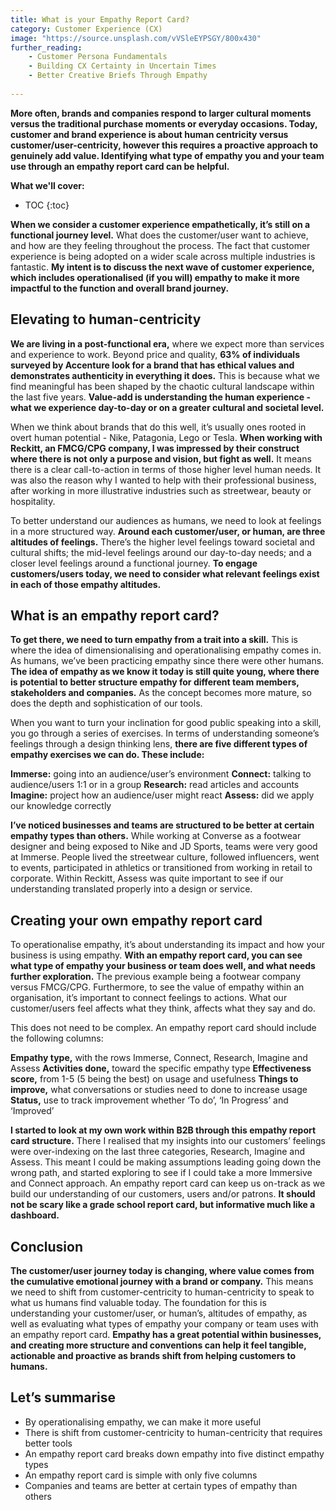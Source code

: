 ```yaml
---
title: What is your Empathy Report Card?
category: Customer Experience (CX)
image: "https://source.unsplash.com/vVSleEYPSGY/800x430"
further_reading:
    - Customer Persona Fundamentals
    - Building CX Certainty in Uncertain Times
    - Better Creative Briefs Through Empathy
    
---
```


**More often, brands and companies respond to larger cultural moments versus the traditional purchase moments or everyday occasions. Today, customer and brand experience is about human centricity versus customer/user-centricity, however this requires a proactive approach to genuinely add value. Identifying what type of empathy you and your team use through an empathy report card can be helpful.**

**What we'll cover:**
* TOC
{:toc}

**When we consider a customer experience empathetically, it’s still on a functional journey level.** What does the customer/user want to achieve, and how are they feeling throughout the process. The fact that customer experience is being adopted on a wider scale across multiple industries is fantastic. **My intent is to discuss the next wave of customer experience, which includes operationalised (if you will) empathy to make it more impactful to the function and overall brand journey.**

## Elevating to human-centricity

**We are living in a post-functional era,** where we expect more than services and experience to work. Beyond price and quality, **63% of individuals surveyed by Accenture look for a brand that has ethical values and demonstrates authenticity in everything it does.** This is because what we find meaningful has been shaped by the chaotic cultural landscape within the last five years. **Value-add is understanding the human experience - what we experience day-to-day or on a greater cultural and societal level.** 

When we think about brands that do this well, it’s usually ones rooted in overt human potential - Nike, Patagonia, Lego or Tesla. **When working with Reckitt, an FMCG/CPG company, I was impressed by their construct where there is not only a purpose and vision, but fight as well.** It means there is a clear call-to-action in terms of those higher level human needs. It was also the reason why I wanted to help with their professional business, after working in more illustrative industries such as streetwear, beauty or hospitality. 

To better understand our audiences as humans, we need to look at feelings in a more structured way. **Around each customer/user, or human, are three altitudes of feelings.** There’s the higher level feelings toward societal and cultural shifts; the mid-level feelings around our day-to-day needs; and a closer level feelings around a functional journey. **To engage customers/users today, we need to consider what relevant feelings exist in each of those empathy altitudes.**

## What is an empathy report card?

**To get there, we need to turn empathy from a trait into a skill.** This is where the idea of dimensionalising and operationalising empathy comes in. As humans, we’ve been practicing empathy since there were other humans. **The idea of empathy as we know it today is still quite young, where there is potential to better structure empathy for different team members, stakeholders and companies.** As the concept becomes more mature, so does the depth and sophistication of our tools.

When you want to turn your inclination for good public speaking into a skill, you go through a series of exercises. In terms of understanding someone’s feelings through a design thinking lens, **there are five different types of empathy exercises we can do. These include:**

**Immerse:** going into an audience/user’s environment
**Connect:** talking to audience/users 1:1 or in a group
**Research:** read articles and accounts
**Imagine:** project how an audience/user might react
**Assess:** did we apply our knowledge correctly

**I’ve noticed businesses and teams are structured to be better at certain empathy types than others.** While working at Converse as a footwear designer and being exposed to Nike and JD Sports, teams were very good at Immerse. People lived the streetwear culture, followed influencers, went to events, participated in athletics or transitioned from working in retail to corporate. Within Reckitt, Assess was quite important to see if our understanding translated properly into a design or service. 

## Creating your own empathy report card

To operationalise empathy, it’s about understanding its impact and how your business is using empathy. **With an empathy report card, you can see what type of empathy your business or team does well, and what needs further exploration.** The previous example being a footwear company versus FMCG/CPG. Furthermore, to see the value of empathy within an organisation, it’s important to connect feelings to actions. What our customer/users feel affects what they think, affects what they say and do. 

This does not need to be complex. An empathy report card should include the following columns:

**Empathy type,** with the rows Immerse, Connect, Research, Imagine and Assess
**Activities done,** toward the specific empathy type
**Effectiveness score,** from 1-5 (5 being the best) on usage and usefulness
**Things to improve,** what conversations or studies need to done to increase usage
**Status,** use to track improvement whether ‘To do’, ‘In Progress’ and ‘Improved’

**I started to look at my own work within B2B through this empathy report card structure.** There I realised that my insights into our customers’ feelings were over-indexing on the last three categories, Research, Imagine and Assess. This meant I could be making assumptions leading going down the wrong path, and started exploring to see if I could take a more Immersive and Connect approach. An empathy report card can keep us on-track as we build our understanding of our customers, users and/or patrons. **It should not be scary like a grade school report card, but informative much like a dashboard.**

## Conclusion

**The customer/user journey today is changing, where value comes from the cumulative emotional journey with a brand or company.** This means we need to shift from customer-centricity to human-centricity to speak to what us humans find valuable today. The foundation for this is understanding your customer/user, or human’s, altitudes of empathy, as well as evaluating what types of empathy your company or team uses with an empathy report card. **Empathy has a great potential within businesses, and creating more structure and conventions can help it feel tangible, actionable and proactive as brands shift from helping customers to humans.**

## Let’s summarise

- By operationalising empathy, we can make it more useful
- There is shift from customer-centricity to human-centricity that requires better tools
- An empathy report card breaks down empathy into five distinct empathy types
- An empathy report card is simple with only five columns
- Companies and teams are better at certain types of empathy than others
